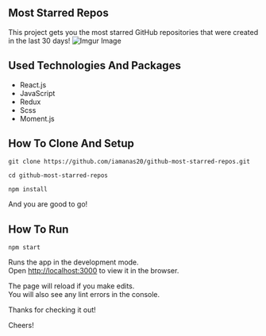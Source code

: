 
## Most Starred Repos

This project gets you the most starred GitHub repositories that were created in the last 30 days!
![Imgur Image](https://i.imgur.com/zolbRxi.jpg)

## Used Technologies And Packages

- React.js
- JavaScript
- Redux
- Scss
- Moment.js

## How To Clone And Setup

```
git clone https://github.com/iamanas20/github-most-starred-repos.git

cd github-most-starred-repos

npm install
```

And you are good to go!

## How To Run

```
npm start
```

Runs the app in the development mode.<br>
Open [http://localhost:3000](http://localhost:3000) to view it in the browser.

The page will reload if you make edits.<br>
You will also see any lint errors in the console.

Thanks for checking it out!

Cheers!
